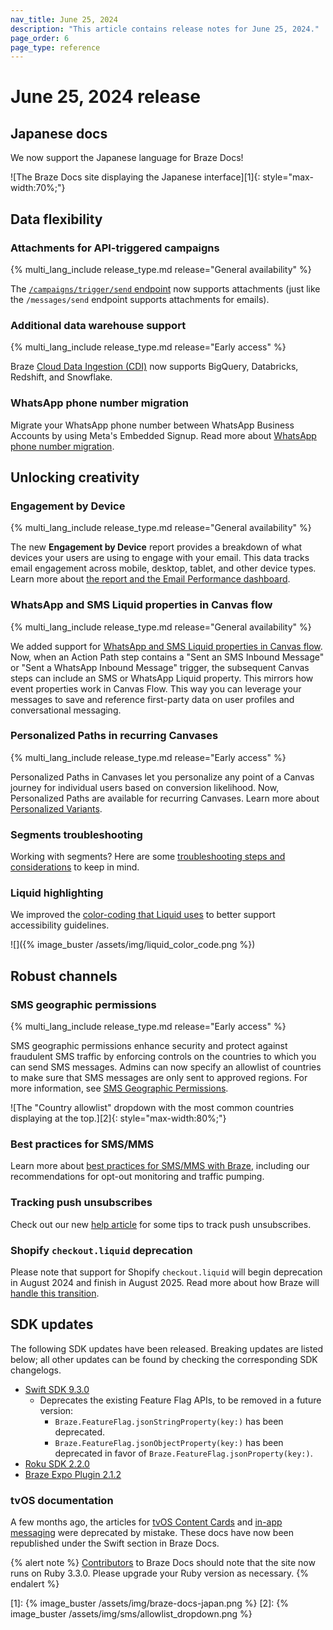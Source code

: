 ```yaml
---
nav_title: June 25, 2024
description: "This article contains release notes for June 25, 2024."
page_order: 6 
page_type: reference
---
```


# June 25, 2024 release

## Japanese docs

We now support the Japanese language for Braze Docs!

![The Braze Docs site displaying the Japanese interface][1]{: style="max-width:70%;"}
 
## Data flexibility

### Attachments for API-triggered campaigns

{% multi_lang_include release_type.md release="General availability" %}

The [`/campaigns/trigger/send` endpoint]({{site.baseurl}}/api/endpoints/messaging/send_messages/post_send_triggered_campaigns) now supports attachments (just like the `/messages/send` endpoint supports attachments for emails). 

### Additional data warehouse support

{% multi_lang_include release_type.md release="Early access" %}

Braze [Cloud Data Ingestion (CDI)]({{site.baseurl}}/user_guide/data_and_analytics/cloud_ingestion/connected_sources) now supports BigQuery, Databricks, Redshift, and Snowflake.

### WhatsApp phone number migration

Migrate your WhatsApp phone number between WhatsApp Business Accounts by using Meta's Embedded Signup. Read more about [WhatsApp phone number migration]({{site.baseurl}}/user_guide/message_building_by_channel/whatsapp/overview/phone_number_migration).
 
## Unlocking creativity

### Engagement by Device

{% multi_lang_include release_type.md release="General availability" %}

The new **Engagement by Device** report provides a breakdown of what devices your users are using to engage with your email. This data tracks email engagement across mobile, desktop, tablet, and other device types. Learn more about [the report and the Email Performance dashboard]({{site.baseurl}}/user_guide/data_and_analytics/analytics/email_performance_dashboard).

### WhatsApp and SMS Liquid properties in Canvas flow

{% multi_lang_include release_type.md release="General availability" %}

We added support for [WhatsApp and SMS Liquid properties in Canvas flow]({{site.baseurl}}/user_guide/engagement_tools/canvas/create_a_canvas/canvas_entry_properties_event_properties). Now, when an Action Path step contains a "Sent an SMS Inbound Message" or "Sent a WhatsApp Inbound Message" trigger, the subsequent Canvas steps can include an SMS or WhatsApp Liquid property. This mirrors how event properties work in Canvas Flow. This way you can leverage your messages to save and reference first-party data on user profiles and conversational messaging.
 
### Personalized Paths in recurring Canvases

{% multi_lang_include release_type.md release="Early access" %}

Personalized Paths in Canvases let you personalize any point of a Canvas journey for individual users based on conversion likelihood. Now, Personalized Paths are available for recurring Canvases. Learn more about [Personalized Variants]({{site.baseurl}}/user_guide/engagement_tools/canvas/canvas_components/experiment_step/personalized_paths).

### Segments troubleshooting

Working with segments? Here are some [troubleshooting steps and considerations]({{site.baseurl}}/user_guide/engagement_tools/segments/troubleshooting) to keep in mind.

### Liquid highlighting

We improved the [color-coding that Liquid uses]({{site.baseurl}}/user_guide/personalization_and_dynamic_content/liquid) to better support accessibility guidelines.

![]({% image_buster /assets/img/liquid_color_code.png %})
 
## Robust channels

### SMS geographic permissions

{% multi_lang_include release_type.md release="Early access" %}

SMS geographic permissions enhance security and protect against fraudulent SMS traffic by enforcing controls on the countries to which you can send SMS messages. Admins can now specify an allowlist of countries to make sure that SMS messages are only sent to approved regions. For more information, see [SMS Geographic Permissions]({{site.baseurl}}/sms_geographic_permissions). 

![The "Country allowlist" dropdown with the most common countries displaying at the top.][2]{: style="max-width:80%;"}

### Best practices for SMS/MMS

Learn more about [best practices for SMS/MMS with Braze]({{site.baseurl}}/user_guide/message_building_by_channel/sms/best_practices/best_practices), including our recommendations for opt-out monitoring and traffic pumping. 

### Tracking push unsubscribes

Check out our new [help article]({{site.baseurl}}/help/help_articles/push/push_unsubscribes) for some tips to track push unsubscribes.

### Shopify `checkout.liquid` deprecation

Please note that support for Shopify `checkout.liquid` will begin deprecation in August 2024 and finish in August 2025. Read more about how Braze will [handle this transition]({{site.baseurl}}/help/release_notes/deprecations/shopify_checkout). 

## SDK updates
 
The following SDK updates have been released. Breaking updates are listed below; all other updates can be found by checking the corresponding SDK changelogs.
 
- [Swift SDK 9.3.0](https://github.com/braze-inc/braze-swift-sdk/releases/tag/9.3.0)
    - Deprecates the existing Feature Flag APIs, to be removed in a future version:
        - `Braze.FeatureFlag.jsonStringProperty(key:)` has been deprecated.
        - `Braze.FeatureFlag.jsonObjectProperty(key:)` has been deprecated in favor of `Braze.FeatureFlag.jsonProperty(key:)`.
- [Roku SDK 2.2.0](https://github.com/braze-inc/braze-roku-sdk/blob/main/CHANGELOG.md)
- [Braze Expo Plugin 2.1.2](https://github.com/braze-inc/braze-expo-plugin/blob/main/CHANGELOG.md)

### tvOS documentation

A few months ago, the articles for [tvOS Content Cards]({{site.baseurl}}/developer_guide/platform_integration_guides/swift/content_cards/tvos) and [in-app messaging]({{site.baseurl}}/developer_guide/platform_integration_guides/swift/in-app_messaging/customization/tvos) were deprecated by mistake. These docs have now been republished under the Swift section in Braze Docs.

{% alert note %}
[Contributors]({{site.baseurl}}/contributing/home) to Braze Docs should note that the site now runs on Ruby 3.3.0. Please upgrade your Ruby version as necessary.
{% endalert %}

[1]: {% image_buster /assets/img/braze-docs-japan.png %}
[2]: {% image_buster /assets/img/sms/allowlist_dropdown.png %}